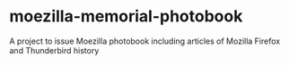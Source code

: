 # moezilla-memorial-photobook
A project to issue Moezilla photobook including articles of Mozilla Firefox and Thunderbird history
